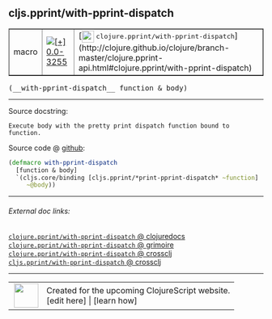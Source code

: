 ## cljs.pprint/with-pprint-dispatch



 <table border="1">
<tr>
<td>macro</td>
<td><a href="https://github.com/cljsinfo/cljs-api-docs/tree/0.0-3255"><img valign="middle" alt="[+] 0.0-3255" title="Added in 0.0-3255" src="https://img.shields.io/badge/+-0.0--3255-lightgrey.svg"></a> </td>
<td>
[<img height="24px" valign="middle" src="http://i.imgur.com/1GjPKvB.png"> <samp>clojure.pprint/with-pprint-dispatch</samp>](http://clojure.github.io/clojure/branch-master/clojure.pprint-api.html#clojure.pprint/with-pprint-dispatch)
</td>
</tr>
</table>


 <samp>
(__with-pprint-dispatch__ function & body)<br>
</samp>

---





Source docstring:

```
Execute body with the pretty print dispatch function bound to function.
```


Source code @ [github](https://github.com/clojure/clojurescript/blob/r3255/src/main/cljs/cljs/pprint.clj#L147-L151):

```clj
(defmacro with-pprint-dispatch
  [function & body]
  `(cljs.core/binding [cljs.pprint/*print-pprint-dispatch* ~function]
     ~@body))
```

<!--
Repo - tag - source tree - lines:

 <pre>
clojurescript @ r3255
└── src
    └── main
        └── cljs
            └── cljs
                └── <ins>[pprint.clj:147-151](https://github.com/clojure/clojurescript/blob/r3255/src/main/cljs/cljs/pprint.clj#L147-L151)</ins>
</pre>

-->

---



###### External doc links:

[`clojure.pprint/with-pprint-dispatch` @ clojuredocs](http://clojuredocs.org/clojure.pprint/with-pprint-dispatch)<br>
[`clojure.pprint/with-pprint-dispatch` @ grimoire](http://conj.io/store/v1/org.clojure/clojure/1.7.0-beta3/clj/clojure.pprint/with-pprint-dispatch/)<br>
[`clojure.pprint/with-pprint-dispatch` @ crossclj](http://crossclj.info/fun/clojure.pprint/with-pprint-dispatch.html)<br>
[`cljs.pprint/with-pprint-dispatch` @ crossclj](http://crossclj.info/fun/cljs.pprint/with-pprint-dispatch.html)<br>

---

 <table>
<tr><td>
<img valign="middle" align="right" width="48px" src="http://i.imgur.com/Hi20huC.png">
</td><td>
Created for the upcoming ClojureScript website.<br>
[edit here] | [learn how]
</td></tr></table>

[edit here]:https://github.com/cljsinfo/cljs-api-docs/blob/master/cljsdoc/cljs.pprint_with-pprint-dispatch.cljsdoc
[learn how]:https://github.com/cljsinfo/cljs-api-docs/wiki/cljsdoc-files

<!--

This information was too distracting to show to readers, but I'll leave it
commented here since it is helpful to:

- pretty-print the data used to generate this document
- and show how to retrieve that data



The API data for this symbol:

```clj
{:ns "cljs.pprint",
 :name "with-pprint-dispatch",
 :signature ["[function & body]"],
 :history [["+" "0.0-3255"]],
 :type "macro",
 :full-name-encode "cljs.pprint_with-pprint-dispatch",
 :source {:code "(defmacro with-pprint-dispatch\n  [function & body]\n  `(cljs.core/binding [cljs.pprint/*print-pprint-dispatch* ~function]\n     ~@body))",
          :title "Source code",
          :repo "clojurescript",
          :tag "r3255",
          :filename "src/main/cljs/cljs/pprint.clj",
          :lines [147 151]},
 :full-name "cljs.pprint/with-pprint-dispatch",
 :clj-symbol "clojure.pprint/with-pprint-dispatch",
 :docstring "Execute body with the pretty print dispatch function bound to function."}

```

Retrieve the API data for this symbol:

```clj
;; from Clojure REPL
(require '[clojure.edn :as edn])
(-> (slurp "https://raw.githubusercontent.com/cljsinfo/cljs-api-docs/catalog/cljs-api.edn")
    (edn/read-string)
    (get-in [:symbols "cljs.pprint/with-pprint-dispatch"]))
```

-->
